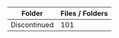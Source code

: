 | Folder       |   Files / Folders |
|--------------|-------------------|
| Discontinued |               101 |